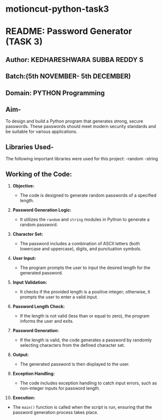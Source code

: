 # motioncut-python-task3

# README: Password Generator (TASK 3)

## Author: KEDHARESHWARA SUBBA REDDY S

## Batch:(5th NOVEMBER- 5th DECEMBER)

## Domain: PYTHON Programming

## Aim-

To design and build a Python program that generates strong, secure passwords. These passwords should meet modern security standards and be suitable for various applications.

## Libraries Used-

The following important libraries were used for this project:
 -random
 -string
 
  ## Working of the Code:
  
1. **Objective:**
   - The code is designed to generate random passwords of a specified length.

2. **Password Generation Logic:**
   - It utilizes the `random` and `string` modules in Python to generate a random password.

3. **Character Set:**
   - The password includes a combination of ASCII letters (both lowercase and uppercase), digits, and punctuation symbols.

4. **User Input:**
   - The program prompts the user to input the desired length for the generated password.

5. **Input Validation:**
   - It checks if the provided length is a positive integer; otherwise, it prompts the user to enter a valid input.

6. **Password Length Check:**
   - If the length is not valid (less than or equal to zero), the program informs the user and exits.

7. **Password Generation:**
   - If the length is valid, the code generates a password by randomly selecting characters from the defined character set.

8. **Output:**
   - The generated password is then displayed to the user.

9. **Exception Handling:**
   - The code includes exception handling to catch input errors, such as non-integer inputs for password length.

10. **Execution:**
   - The `main()` function is called when the script is run, ensuring that the password generation process takes place.
